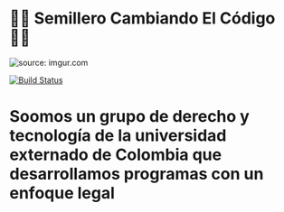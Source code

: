 # 👩‍💻 Semillero Cambiando El Código 👨‍💻

<p href="https://imgur.com/DDBSyDf"><img src="https://i.imgur.com/DDBSyDf.png" title="source: imgur.com" /></p>

[![Build Status](https://travis-ci.org/joemccann/dillinger.svg?branch=master)](https://travis-ci.org/joemccann/dillinger)

<H1> Soomos un grupo de derecho y tecnología de la universidad externado de Colombia que desarrollamos programas con un enfoque legal</h1

